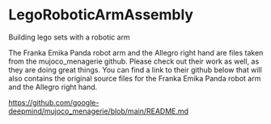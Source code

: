 # LegoRoboticArmAssembly
Building lego sets with a robotic arm

The Franka Emika Panda robot arm and the Allegro right hand are files taken from the mujoco_menagerie github. Please check out their work as well, as they are doing great things. You can find a link to their github below that will also contains the original source files for the Franka Emika Panda robot arm and the Allegro right hand.

https://github.com/google-deepmind/mujoco_menagerie/blob/main/README.md
